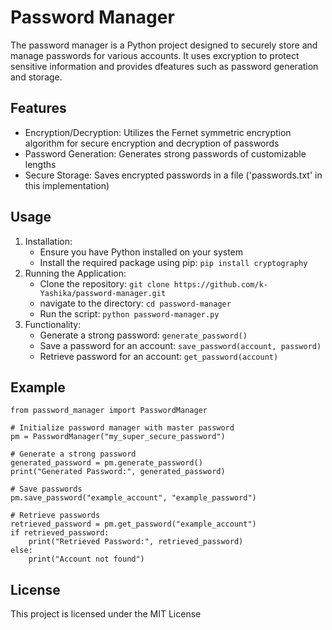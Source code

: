 
# Password Manager

The password manager is a Python project designed to securely store and manage passwords for various accounts. It uses excryption to protect sensitive information and provides dfeatures such as password generation and storage.

## Features

- Encryption/Decryption: Utilizes the Fernet symmetric encryption algorithm for secure encryption and decryption of passwords
- Password Generation: Generates strong passwords of customizable lengths
- Secure Storage: Saves encrypted passwords in a file ('passwords.txt' in this implementation)

## Usage

1. Installation:
     - Ensure you have Python installed on your system
     - Install the required package using pip:
       `
       pip install cryptography
       `
2. Running the Application:
     - Clone the repository:
       `
       git clone https://github.com/k-Yashika/password-manager.git
       `
     - navigate to the directory:
       `
       cd password-manager
       `
     - Run the script:
       `
       python password-manager.py
       `
3. Functionality:
     - Generate a strong password: `generate_password()`
     - Save a password for an account: `save_password(account, password)`
     - Retrieve password for an account: `get_password(account)`

## Example
```
from password_manager import PasswordManager

# Initialize password manager with master password
pm = PasswordManager("my_super_secure_password")

# Generate a strong password
generated_password = pm.generate_password()
print("Generated Password:", generated_password)

# Save passwords
pm.save_password("example_account", "example_password")

# Retrieve passwords
retrieved_password = pm.get_password("example_account")
if retrieved_password:
    print("Retrieved Password:", retrieved_password)
else:
    print("Account not found")
```

## License

This project is licensed under the MIT License
